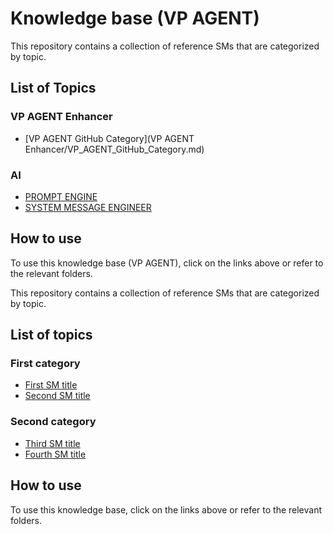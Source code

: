 # Knowledge base (VP AGENT)

This repository contains a collection of reference SMs that are categorized by topic.

## List of Topics

### VP AGENT Enhancer
- [VP AGENT GitHub Category](VP AGENT Enhancer/VP_AGENT_GitHub_Category.md)

### AI 
- [PROMPT ENGINE](AI/PROMPT_ENGINE.md)
- [SYSTEM MESSAGE ENGINEER](AI/SYSTEM_MESSAGE_ENGINEER.md)

## How to use
To use this knowledge base (VP AGENT), click on the links above or refer to the relevant folders.

This repository contains a collection of reference SMs that are categorized by topic.

## List of topics

### First category
- [First SM title](category1/SM1.md)
- [Second SM title](category1/SM2.md)

### Second category
- [Third SM title](category2/SM1.md)
- [Fourth SM title](category2/SM2.md)

## How to use
To use this knowledge base, click on the links above or refer to the relevant folders.
